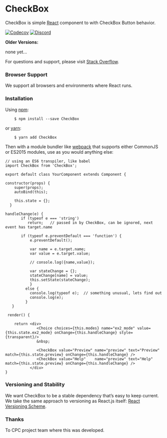 # CheckBox

CheckBox is simple [React] component to with CheckBox Button behavior.

[![Codecov][codecov-badge]][codecov]
[![Discord][discord-badge]][discord]


**Older Versions:**

none yet...

For questions and support, please visit [Stack Overflow](http://stackoverflow.com/questions/tagged/CheckBox).

### Browser Support

We support all browsers and environments where React runs.

### Installation

Using [npm](https://www.npmjs.com/):
```
    $ npm install --save CheckBox
```
   or [yarn](https://yarnpkg.com/en/docs/migrating-from-npm):
```
    $ yarn add CheckBox
```

Then with a module bundler like [webpack](https://webpack.github.io/) that supports either CommonJS or ES2015 modules, use as you would anything else:

```
// using an ES6 transpiler, like babel
import CheckBox from 'CheckBox';

export default class YourComponent extends Component {

constructor(props) {
    super(props);
    autoBind(this);

    this.state = {};
  }

handleChange(e) {
       if (typeof e === 'string')
          return;   // passed in by CheckBox, can be ignored, next event has target.name

       if (typeof e.preventDefault === 'function') {
           e.preventDefault();

           var name = e.target.name;
           var value = e.target.value;

           // console.log({name,value});

           var stateChange = {};
           stateChange[name] = value;
           this.setState(stateChange);
           }
         else {
           console.log(typeof e);  // something unusual, lets find out
           console.log(e);
         }
   }

 render() {

    return <div>
              <Choice choices={this.modes} name="ex2_mode" value={this.state.ex2_mode} onChange={this.handleChange} style={transparent}/>
              &nbsp;

              <CheckBox value="Preview" name="preview" text="Preview" match={this.state.preview} onChange={this.handleChange} />
              <CheckBox value="Help"    name="preview" text="Help"    match={this.state.preview} onChange={this.handleChange} />
           </div>
}
```


### Versioning and Stability

We want CheckBox to be a stable dependency that’s easy to keep current. We take the same approach to versioning as React.js itself: [React Versioning Scheme](https://facebook.github.io/react/blog/2016/02/19/new-versioning-scheme.html).

### Thanks

To CPC project team where this was developed.

[React]: https://facebook.github.io/react
[build-badge]: https://img.shields.io/travis/ReactTraining/react-router/master.svg?style=flat-square
[build]: https://travis-ci.org/ReactTraining/react-router

[npm-badge]: https://img.shields.io/npm/v/react-router.svg?style=flat-square
[npm]: https://www.npmjs.org/package/react-router

[codecov-badge]: https://img.shields.io/codecov/c/github/ReactTraining/react-router/master.svg?style=flat-square
[codecov]: https://codecov.io/gh/ReactTraining/react-router

[discord-badge]: https://img.shields.io/badge/Discord-join%20chat%20%E2%86%92-738bd7.svg?style=flat-square
[discord]: https://discord.gg/0ZcbPKXt5bYaNQ46
